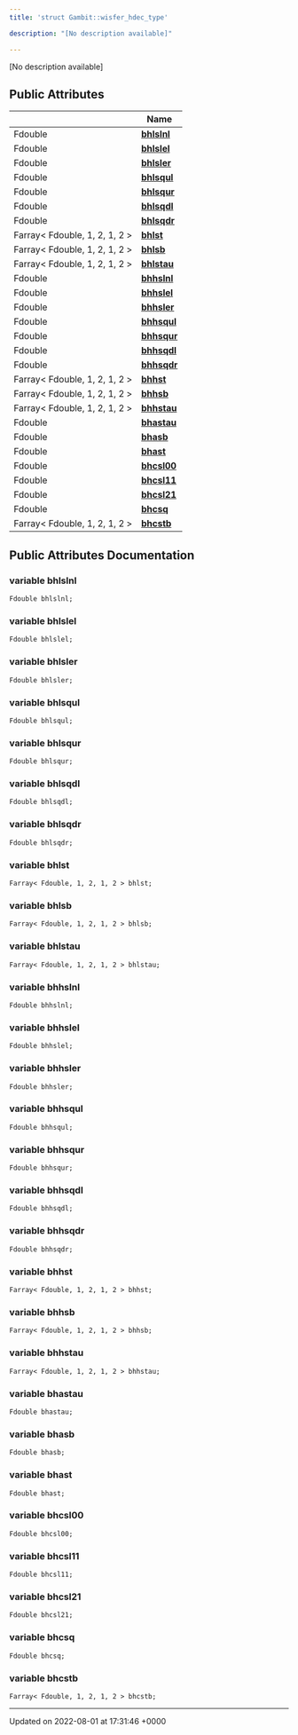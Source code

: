 ```yaml
---
title: 'struct Gambit::wisfer_hdec_type'

description: "[No description available]"

---
```









[No description available]

## Public Attributes

|                | Name           |
| -------------- | -------------- |
| Fdouble | **[bhlslnl](/documentation/code/gambit_sphinxclasses/structgambit_1_1wisfer__hdec__type/#variable-bhlslnl)**  |
| Fdouble | **[bhlslel](/documentation/code/gambit_sphinxclasses/structgambit_1_1wisfer__hdec__type/#variable-bhlslel)**  |
| Fdouble | **[bhlsler](/documentation/code/gambit_sphinxclasses/structgambit_1_1wisfer__hdec__type/#variable-bhlsler)**  |
| Fdouble | **[bhlsqul](/documentation/code/gambit_sphinxclasses/structgambit_1_1wisfer__hdec__type/#variable-bhlsqul)**  |
| Fdouble | **[bhlsqur](/documentation/code/gambit_sphinxclasses/structgambit_1_1wisfer__hdec__type/#variable-bhlsqur)**  |
| Fdouble | **[bhlsqdl](/documentation/code/gambit_sphinxclasses/structgambit_1_1wisfer__hdec__type/#variable-bhlsqdl)**  |
| Fdouble | **[bhlsqdr](/documentation/code/gambit_sphinxclasses/structgambit_1_1wisfer__hdec__type/#variable-bhlsqdr)**  |
| Farray< Fdouble, 1, 2, 1, 2 > | **[bhlst](/documentation/code/gambit_sphinxclasses/structgambit_1_1wisfer__hdec__type/#variable-bhlst)**  |
| Farray< Fdouble, 1, 2, 1, 2 > | **[bhlsb](/documentation/code/gambit_sphinxclasses/structgambit_1_1wisfer__hdec__type/#variable-bhlsb)**  |
| Farray< Fdouble, 1, 2, 1, 2 > | **[bhlstau](/documentation/code/gambit_sphinxclasses/structgambit_1_1wisfer__hdec__type/#variable-bhlstau)**  |
| Fdouble | **[bhhslnl](/documentation/code/gambit_sphinxclasses/structgambit_1_1wisfer__hdec__type/#variable-bhhslnl)**  |
| Fdouble | **[bhhslel](/documentation/code/gambit_sphinxclasses/structgambit_1_1wisfer__hdec__type/#variable-bhhslel)**  |
| Fdouble | **[bhhsler](/documentation/code/gambit_sphinxclasses/structgambit_1_1wisfer__hdec__type/#variable-bhhsler)**  |
| Fdouble | **[bhhsqul](/documentation/code/gambit_sphinxclasses/structgambit_1_1wisfer__hdec__type/#variable-bhhsqul)**  |
| Fdouble | **[bhhsqur](/documentation/code/gambit_sphinxclasses/structgambit_1_1wisfer__hdec__type/#variable-bhhsqur)**  |
| Fdouble | **[bhhsqdl](/documentation/code/gambit_sphinxclasses/structgambit_1_1wisfer__hdec__type/#variable-bhhsqdl)**  |
| Fdouble | **[bhhsqdr](/documentation/code/gambit_sphinxclasses/structgambit_1_1wisfer__hdec__type/#variable-bhhsqdr)**  |
| Farray< Fdouble, 1, 2, 1, 2 > | **[bhhst](/documentation/code/gambit_sphinxclasses/structgambit_1_1wisfer__hdec__type/#variable-bhhst)**  |
| Farray< Fdouble, 1, 2, 1, 2 > | **[bhhsb](/documentation/code/gambit_sphinxclasses/structgambit_1_1wisfer__hdec__type/#variable-bhhsb)**  |
| Farray< Fdouble, 1, 2, 1, 2 > | **[bhhstau](/documentation/code/gambit_sphinxclasses/structgambit_1_1wisfer__hdec__type/#variable-bhhstau)**  |
| Fdouble | **[bhastau](/documentation/code/gambit_sphinxclasses/structgambit_1_1wisfer__hdec__type/#variable-bhastau)**  |
| Fdouble | **[bhasb](/documentation/code/gambit_sphinxclasses/structgambit_1_1wisfer__hdec__type/#variable-bhasb)**  |
| Fdouble | **[bhast](/documentation/code/gambit_sphinxclasses/structgambit_1_1wisfer__hdec__type/#variable-bhast)**  |
| Fdouble | **[bhcsl00](/documentation/code/gambit_sphinxclasses/structgambit_1_1wisfer__hdec__type/#variable-bhcsl00)**  |
| Fdouble | **[bhcsl11](/documentation/code/gambit_sphinxclasses/structgambit_1_1wisfer__hdec__type/#variable-bhcsl11)**  |
| Fdouble | **[bhcsl21](/documentation/code/gambit_sphinxclasses/structgambit_1_1wisfer__hdec__type/#variable-bhcsl21)**  |
| Fdouble | **[bhcsq](/documentation/code/gambit_sphinxclasses/structgambit_1_1wisfer__hdec__type/#variable-bhcsq)**  |
| Farray< Fdouble, 1, 2, 1, 2 > | **[bhcstb](/documentation/code/gambit_sphinxclasses/structgambit_1_1wisfer__hdec__type/#variable-bhcstb)**  |

## Public Attributes Documentation

### variable bhlslnl

```
Fdouble bhlslnl;
```


### variable bhlslel

```
Fdouble bhlslel;
```


### variable bhlsler

```
Fdouble bhlsler;
```


### variable bhlsqul

```
Fdouble bhlsqul;
```


### variable bhlsqur

```
Fdouble bhlsqur;
```


### variable bhlsqdl

```
Fdouble bhlsqdl;
```


### variable bhlsqdr

```
Fdouble bhlsqdr;
```


### variable bhlst

```
Farray< Fdouble, 1, 2, 1, 2 > bhlst;
```


### variable bhlsb

```
Farray< Fdouble, 1, 2, 1, 2 > bhlsb;
```


### variable bhlstau

```
Farray< Fdouble, 1, 2, 1, 2 > bhlstau;
```


### variable bhhslnl

```
Fdouble bhhslnl;
```


### variable bhhslel

```
Fdouble bhhslel;
```


### variable bhhsler

```
Fdouble bhhsler;
```


### variable bhhsqul

```
Fdouble bhhsqul;
```


### variable bhhsqur

```
Fdouble bhhsqur;
```


### variable bhhsqdl

```
Fdouble bhhsqdl;
```


### variable bhhsqdr

```
Fdouble bhhsqdr;
```


### variable bhhst

```
Farray< Fdouble, 1, 2, 1, 2 > bhhst;
```


### variable bhhsb

```
Farray< Fdouble, 1, 2, 1, 2 > bhhsb;
```


### variable bhhstau

```
Farray< Fdouble, 1, 2, 1, 2 > bhhstau;
```


### variable bhastau

```
Fdouble bhastau;
```


### variable bhasb

```
Fdouble bhasb;
```


### variable bhast

```
Fdouble bhast;
```


### variable bhcsl00

```
Fdouble bhcsl00;
```


### variable bhcsl11

```
Fdouble bhcsl11;
```


### variable bhcsl21

```
Fdouble bhcsl21;
```


### variable bhcsq

```
Fdouble bhcsq;
```


### variable bhcstb

```
Farray< Fdouble, 1, 2, 1, 2 > bhcstb;
```


-------------------------------

Updated on 2022-08-01 at 17:31:46 +0000